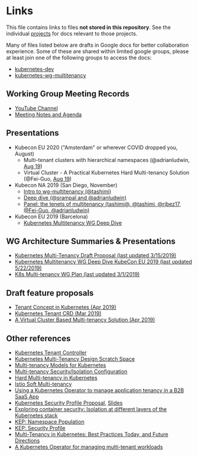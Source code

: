 # Links

This file contains links to files **not stored in this repository**. See the
individual [projects](../README.md#projects) for docs relevant to those
projects.

Many of files listed below are drafts in Google docs for better collaboration
experience.  Some of these are shared within limited google groups, please at
least join one of the following groups to access the docs:

- [kubernetes-dev](https://groups.google.com/forum/#!forum/kubernetes-dev)
- [kubernetes-wg-multitenancy](https://groups.google.com/forum/#!forum/kubernetes-wg-multitenancy)

## Working Group Meeting Records

- [YouTube Channel](https://www.youtube.com/playlist?list=PL69nYSiGNLP1tBA0W8zEe6UwPsabGQk-j&disable_polymer=true)
- [Meeting Notes and Agenda](https://docs.google.com/document/d/1fj3yzmeU2eU8ZNBCUJG97dk_wC7228-e_MmdcmTNrZY/edit)

## Presentations

- Kubecon EU 2020 ("Amsterdam" or wherever COVID dropped you, August)
  - Multi-tenant clusters with hierarchical namespaces (@adrianludwin, [Aug 19](https://sched.co/Zeuh))
  - Virtual Cluster - A Practical Kubernetes Hard Multi-tenancy Solution (@Fei-Guo, [Aug 19](https://sched.co/Zek6))
- Kubecon NA 2019 (San Diego, November)
  - [Intro to wg-multitenancy (@tashimi)](https://www.youtube.com/watch?v=589ORHspowE)
  - [Deep dive (@srampal and @adrianludwin)](https://www.youtube.com/watch?v=PA101KUDusY)
  - [Panel: the tenets of multitenancy (tashimi@, @tashimi, @rjbez17, @Fei-Guo, @adrianludwin)](https://www.youtube.com/watch?v=WN8mmHU2HOU)
- Kubecon EU 2019 (Barcelona)
  - [Kubernetes Multitenancy WG Deep Dive](https://drive.google.com/open?id=1tYIjKga6zveyd5LnavbqS5tsxUplnZpL)

## WG Architecture Summaries & Presentations

- [Kubernetes Multi-Tenancy Draft Proposal (last updated 3/15/2019)](https://docs.google.com/document/d/1U8RQQmTUjxgMZY05HG2f7b3KsB94BhK4Ko6aWbLNXcc)
- [Kubernetes Multitenancy WG Deep Dive KubeCon EU 2019 (last updated 5/22/2019)](https://drive.google.com/open?id=1tYIjKga6zveyd5LnavbqS5tsxUplnZpL)
- [K8s Multi-tenancy WG Plan (last updated 3/1/2019)](https://docs.google.com/presentation/d/1dsAsVm8kCA9Dx9_gMEYeJL7pduAbnfnxT9lhbyCvHDg/edit#slide=id.p19)

## Draft feature proposals

- [Tenant Concept in Kubernetes (Apr 2019)](https://drive.google.com/open?id=1ddx7UAEPKFPldBh_diksYO4WZXSHDUhm-e6hyNNGYVU)
- [Kubernetes Tenant CRD (Mar 2019)](https://drive.google.com/open?id=1hpJX5O_siMmNGMvIHvz8Pm7XOjJLz5g57XWrgwWarFw)
- [A Virtual Cluster Based Multi-tenancy Solution (Apr 2019)](https://docs.google.com/document/d/1EELeVaduYZ65j4AXg9bp3Kyn38GKDU5fAJ5LFcxt2ZU)

## Other references

- [Kubernetes Tenant Controller](https://docs.google.com/document/d/1auNOT2Hpguaxcqg8dX6JLLw5-RYQ0Abp6_-OcUP4pbI)
- [Kubernetes Multi-Tenancy Design Scratch Space](https://docs.google.com/document/d/1PjlsBmZw6Jb3XZeVyZ0781m6PV7-nSUvQrwObkvz7jg/edit)
- [Multi-tenancy Models for Kubernetes](https://docs.google.com/document/d/15w1_fesSUZHv-vwjiYa9vN_uyc--PySRoLKTuDhimjc/edit)
- [Multi-tenancy Security/Isolation Configuration](https://docs.google.com/document/d/1jAcsC4sLgEV9__TdgJrMvPa3G73G62tFtMcKQgeIlHM/edit)
- [Hard Multi-tenancy in Kubernetes](https://docs.google.com/document/d/1mNL5oCIqtVwXI9piTPMuGArdZH8CA2UFaxHtM5Myp6M/edit)
- [Istio Soft Multi-tenancy](https://istio.io/blog/2018/soft-multitenancy/)
- [Using a Kubernetes Operator to manage application tenancy in a B2B SaaS App](https://schd.ws/hosted_files/kccna18/bc/Using%20a%20Kubernetes%20Operator%20to%20Manage%20Application%20Tenancy%20in%20a%20B2B%20SaaS%20App.pdf)
- [Kubernetes Security Profile Proposal](https://drive.google.com/open?id=1lFiRNDWgyoZWQfvQV2UYsH80CKW90jwSeBzWyssTf7g), [Slides](https://drive.google.com/open?id=1PmRcgID9-TKX-0x3E3rkKNaijrXIe45KGTIKTLe5FC8)
- [Exploring container security: Isolation at different layers of the Kubernetes stack](https://cloud.google.com/blog/products/gcp/exploring-container-security-isolation-at-different-layers-of-the-kubernetes-stack)
- [KEP: Namespace Population](https://github.com/kubernetes/community/pull/2177)
- [KEP: Security Profile](https://github.com/kubernetes/community/pull/2052)
- [Multi-Tenancy in Kubernetes: Best Practices Today, and Future Directions](https://youtu.be/xygE8DbwJ7c)
- [A Kubernetes Operator for managing multi-tenant workloads](https://github.com/lessor/lessor)
